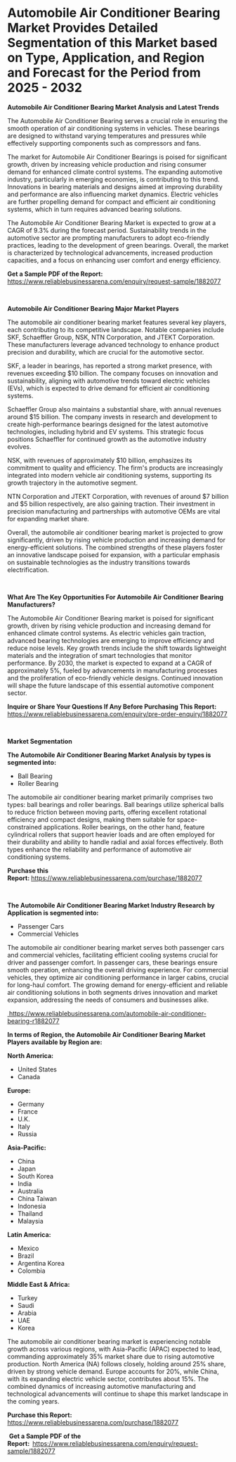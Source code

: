 <p><h1>Automobile Air Conditioner Bearing Market Provides Detailed Segmentation of this Market based on Type, Application, and Region and Forecast for the Period from 2025 - 2032</h1></p><p><strong>Automobile Air Conditioner Bearing Market Analysis and Latest Trends</strong></p>
<p><p>The Automobile Air Conditioner Bearing serves a crucial role in ensuring the smooth operation of air conditioning systems in vehicles. These bearings are designed to withstand varying temperatures and pressures while effectively supporting components such as compressors and fans.</p><p>The market for Automobile Air Conditioner Bearings is poised for significant growth, driven by increasing vehicle production and rising consumer demand for enhanced climate control systems. The expanding automotive industry, particularly in emerging economies, is contributing to this trend. Innovations in bearing materials and designs aimed at improving durability and performance are also influencing market dynamics. Electric vehicles are further propelling demand for compact and efficient air conditioning systems, which in turn requires advanced bearing solutions. </p><p>The Automobile Air Conditioner Bearing Market is expected to grow at a CAGR of 9.3% during the forecast period. Sustainability trends in the automotive sector are prompting manufacturers to adopt eco-friendly practices, leading to the development of green bearings. Overall, the market is characterized by technological advancements, increased production capacities, and a focus on enhancing user comfort and energy efficiency.</p></p>
<p><strong>Get a Sample PDF of the Report:&nbsp;</strong> <a href="https://www.reliablebusinessarena.com/enquiry/request-sample/1882077?utm_campaign=2195&utm_medium=2&utm_source=Github&utm_content=ia&utm_term=12042025&utm_id=automobile-air-conditioner-bearing">https://www.reliablebusinessarena.com/enquiry/request-sample/1882077</a></p>
<p>&nbsp;</p>
<p><strong>Automobile Air Conditioner Bearing Major Market Players</strong></p>
<p><p>The automobile air conditioner bearing market features several key players, each contributing to its competitive landscape. Notable companies include SKF, Schaeffler Group, NSK, NTN Corporation, and JTEKT Corporation. These manufacturers leverage advanced technology to enhance product precision and durability, which are crucial for the automotive sector.</p><p>SKF, a leader in bearings, has reported a strong market presence, with revenues exceeding $10 billion. The company focuses on innovation and sustainability, aligning with automotive trends toward electric vehicles (EVs), which is expected to drive demand for efficient air conditioning systems.</p><p>Schaeffler Group also maintains a substantial share, with annual revenues around $15 billion. The company invests in research and development to create high-performance bearings designed for the latest automotive technologies, including hybrid and EV systems. This strategic focus positions Schaeffler for continued growth as the automotive industry evolves.</p><p>NSK, with revenues of approximately $10 billion, emphasizes its commitment to quality and efficiency. The firm's products are increasingly integrated into modern vehicle air conditioning systems, supporting its growth trajectory in the automotive segment.</p><p>NTN Corporation and JTEKT Corporation, with revenues of around $7 billion and $5 billion respectively, are also gaining traction. Their investment in precision manufacturing and partnerships with automotive OEMs are vital for expanding market share. </p><p>Overall, the automobile air conditioner bearing market is projected to grow significantly, driven by rising vehicle production and increasing demand for energy-efficient solutions. The combined strengths of these players foster an innovative landscape poised for expansion, with a particular emphasis on sustainable technologies as the industry transitions towards electrification.</p></p>
<p>&nbsp;</p>
<p><strong>What Are The Key Opportunities For Automobile Air Conditioner Bearing Manufacturers?</strong></p>
<p><p>The Automobile Air Conditioner Bearing market is poised for significant growth, driven by rising vehicle production and increasing demand for enhanced climate control systems. As electric vehicles gain traction, advanced bearing technologies are emerging to improve efficiency and reduce noise levels. Key growth trends include the shift towards lightweight materials and the integration of smart technologies that monitor performance. By 2030, the market is expected to expand at a CAGR of approximately 5%, fueled by advancements in manufacturing processes and the proliferation of eco-friendly vehicle designs. Continued innovation will shape the future landscape of this essential automotive component sector.</p></p>
<p><strong>Inquire or Share Your Questions If Any Before Purchasing This Report:</strong> <a href="https://www.reliablebusinessarena.com/enquiry/pre-order-enquiry/1882077?utm_campaign=2195&utm_medium=2&utm_source=Github&utm_content=ia&utm_term=12042025&utm_id=automobile-air-conditioner-bearing">https://www.reliablebusinessarena.com/enquiry/pre-order-enquiry/1882077</a></p>
<p>&nbsp;</p>
<p><strong>Market Segmentation</strong></p>
<p><strong>The Automobile Air Conditioner Bearing Market Analysis by types is segmented into:</strong></p>
<p><ul><li>Ball Bearing</li><li>Roller Bearing</li></ul></p>
<p><p>The automobile air conditioner bearing market primarily comprises two types: ball bearings and roller bearings. Ball bearings utilize spherical balls to reduce friction between moving parts, offering excellent rotational efficiency and compact designs, making them suitable for space-constrained applications. Roller bearings, on the other hand, feature cylindrical rollers that support heavier loads and are often employed for their durability and ability to handle radial and axial forces effectively. Both types enhance the reliability and performance of automotive air conditioning systems.</p></p>
<p><strong>Purchase this Report:&nbsp;</strong><a href="https://www.reliablebusinessarena.com/purchase/1882077?utm_campaign=2195&utm_medium=2&utm_source=Github&utm_content=ia&utm_term=12042025&utm_id=automobile-air-conditioner-bearing">https://www.reliablebusinessarena.com/purchase/1882077</a></p>
<p>&nbsp;</p>
<p><strong>The Automobile Air Conditioner Bearing Market Industry Research by Application is segmented into:</strong></p>
<p><ul><li>Passenger Cars</li><li>Commercial Vehicles</li></ul></p>
<p><p>The automobile air conditioner bearing market serves both passenger cars and commercial vehicles, facilitating efficient cooling systems crucial for driver and passenger comfort. In passenger cars, these bearings ensure smooth operation, enhancing the overall driving experience. For commercial vehicles, they optimize air conditioning performance in larger cabins, crucial for long-haul comfort. The growing demand for energy-efficient and reliable air conditioning solutions in both segments drives innovation and market expansion, addressing the needs of consumers and businesses alike.</p></p>
<p><a href="https://www.reliablebusinessarena.com/automobile-air-conditioner-bearing-r1882077?utm_campaign=2195&utm_medium=2&utm_source=Github&utm_content=ia&utm_term=12042025&utm_id=automobile-air-conditioner-bearing">&nbsp;https://www.reliablebusinessarena.com/automobile-air-conditioner-bearing-r1882077</a></p>
<p><strong>In terms of Region, the Automobile Air Conditioner Bearing Market Players available by Region are:</strong></p>
<p>
    <p> <strong> North America: </strong>
        <ul>
            <li>United States</li>
            <li>Canada</li>
        </ul>
        </p> 
    <p> <strong> Europe: </strong>
        <ul>
            <li>Germany</li>
            <li>France</li>
            <li>U.K.</li>
            <li>Italy</li>
            <li>Russia</li>
        </ul>
        </p> 
    <p> <strong> Asia-Pacific: </strong>
        <ul>
            <li>China</li>
            <li>Japan</li>
            <li>South Korea</li>
            <li>India</li>
            <li>Australia</li>
            <li>China Taiwan</li>
            <li>Indonesia</li>
            <li>Thailand</li>
            <li>Malaysia</li>
        </ul>
        </p> 
    <p> <strong> Latin America: </strong>
        <ul>
            <li>Mexico</li>
            <li>Brazil</li>
            <li>Argentina Korea</li>
            <li>Colombia</li>
        </ul>
        </p> 
    <p> <strong> Middle East & Africa: </strong>
        <ul>
            <li>Turkey</li>
            <li>Saudi</li>
            <li>Arabia</li>
            <li>UAE</li>
            <li>Korea</li>
        </ul>
    </p>
    </p>
<p><p>The automobile air conditioner bearing market is experiencing notable growth across various regions, with Asia-Pacific (APAC) expected to lead, commanding approximately 35% market share due to rising automotive production. North America (NA) follows closely, holding around 25% share, driven by strong vehicle demand. Europe accounts for 20%, while China, with its expanding electric vehicle sector, contributes about 15%. The combined dynamics of increasing automotive manufacturing and technological advancements will continue to shape this market landscape in the coming years.</p></p>
<p><strong>Purchase this Report: </strong><a href="https://www.reliablebusinessarena.com/purchase/1882077?utm_campaign=2195&utm_medium=2&utm_source=Github&utm_content=ia&utm_term=12042025&utm_id=automobile-air-conditioner-bearing">https://www.reliablebusinessarena.com/purchase/1882077</a></p>
<p>&nbsp;<strong>Get a Sample PDF of the Report:&nbsp;&nbsp;</strong><a href="https://www.reliablebusinessarena.com/enquiry/request-sample/1882077?utm_campaign=2195&utm_medium=2&utm_source=Github&utm_content=ia&utm_term=12042025&utm_id=automobile-air-conditioner-bearing">https://www.reliablebusinessarena.com/enquiry/request-sample/1882077</a></p>
<p><strong></strong></p>
<p><p></p><p></p><p></p></p>